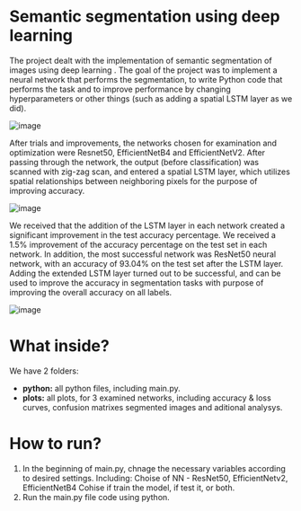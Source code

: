 # Semantic segmentation using deep learning

The project dealt with the implementation of semantic segmentation of images using deep learning . The goal of the project was to implement a neural network that performs the segmentation, to write Python code that performs the task and to improve performance by changing hyperparameters or other things (such as adding a spatial LSTM layer as we did).

![image](https://github.com/user-attachments/assets/b9e1a2df-5f47-4a16-82a0-bb1959314962)

After trials and improvements, the networks chosen for examination and optimization were Resnet50, EfficientNetB4 and EfficientNetV2. After passing through the network, the output (before classification) was scanned with zig-zag scan, and entered a spatial LSTM layer, which utilizes spatial relationships between neighboring pixels for the purpose of improving accuracy.

![image](https://github.com/user-attachments/assets/dba0d83a-c67d-4ab2-89fe-263a8ed99423)

We received that the addition of the LSTM layer in each network created a significant improvement in the test accuracy percentage. We received a 1.5% improvement of the accuracy percentage on the test set in each network.
In addition, the most successful network was ResNet50 neural network, with an accuracy of 93.04% on the test set after the LSTM layer.
Adding the extended LSTM layer turned out to be successful, and can be used to improve the accuracy in segmentation tasks with purpose of improving the overall accuracy on all labels.

![image](https://github.com/user-attachments/assets/2e9438fd-cd75-46bd-87ab-ce4aa21c1b91)

# What inside?

We have 2 folders:
- **python:** all python files, including main.py.
- **plots:** all plots, for 3 examined networks, including accuracy & loss curves, confusion matrixes segmented images and aditional analysys.

# How to run?
1. In the beginning of main.py, chnage the necessary variables according to desired settings.
   Including:
   Choise of NN - ResNet50, EfficientNetv2, EfficientNetB4
   Cohise if train the model, if test it, or both.
2. Run the main.py file code using python.
